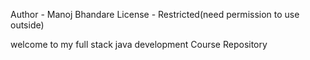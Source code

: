 Author - Manoj Bhandare	
License - Restricted(need permission to use outside)

welcome to my full stack java development Course Repository